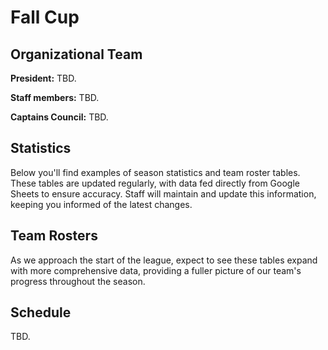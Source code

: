 # Fall Cup

## Organizational Team
**President:** TBD.

**Staff members:** TBD.

**Captains Council:** TBD.

## Statistics
Below you'll find examples of season statistics and team roster tables. These tables are updated regularly, with data fed directly from Google Sheets to ensure accuracy. Staff will maintain and update this information, keeping you informed of the latest changes. 

<div id="season-stats-table"></div>

## Team Rosters
As we approach the start of the league, expect to see these tables expand with more comprehensive data, providing a fuller picture of our team's progress throughout the season.

<div id="team-rosters-table"></div>


## Schedule
TBD.
